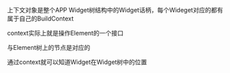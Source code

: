 上下文对象是整个APP Widget树结构中的Widget话柄，每个Wideget对应的都有属于自己的BuildContext

context实际上就是操作Element的一个接口

与Element树上的节点是对应的

通过context就可以知道Widget在Widget树中的位置